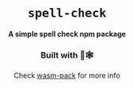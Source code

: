 
<div align="center">

  <h1><code>spell-check</code></h1>

  <strong>A simple spell check npm package</strong>

  <h3>Built with 🦀🕸</h3>
  <p>
  Check <a href="https://github.com/rustwasm/wasm-pack">wasm-pack</a> for more info
  </p>
